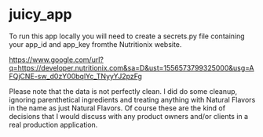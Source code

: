 # juicy_app

To run this app locally you will need to create a secrets.py file containing your app_id and app_key fromthe Nutritionix website.

https://www.google.com/url?q=https://developer.nutritionix.com&sa=D&ust=1556573799325000&usg=AFQjCNE-sw_d0zY00bqlYc_TNyyYJ2pzFg


Please note that the data is not perfectly clean. I did do some cleanup, ignoring parenthetical ingredients and treating anything with Natural Flavors in the name as just Natural Flavors. Of course these are the kind of decisions that I would discuss with any product owners and/or clients in a real production application.
